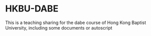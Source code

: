 # HKBU-DABE
This is a teaching sharing for the dabe course of Hong Kong Baptist University, including some documents or autoscript
